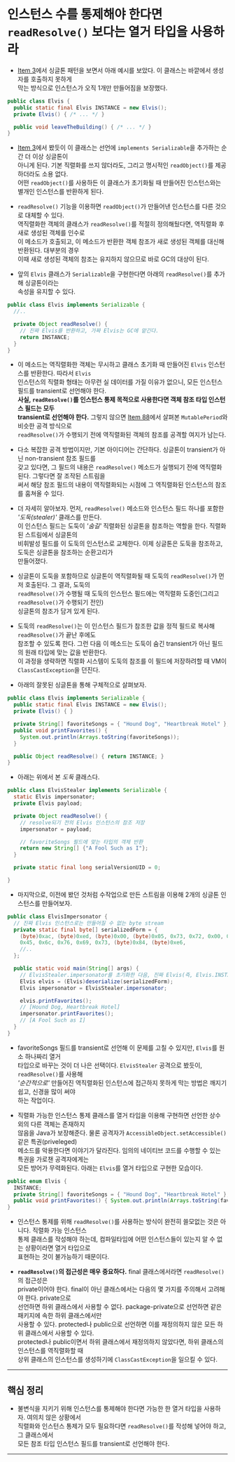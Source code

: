 # 인스턴스 수를 통제해야 한다면 `readResolve()` 보다는 열거 타입을 사용하라

- [Item 3](https://github.com/sang-w0o/Study/blob/master/Programming%20Paradigm/Effective%20Java/1.%20%EA%B0%9D%EC%B2%B4%20%EC%83%9D%EC%84%B1%EA%B3%BC%20%ED%8C%8C%EA%B4%B4/Item%203.%20private%20%EC%83%9D%EC%84%B1%EC%9E%90%EB%82%98%20%EC%97%B4%EA%B1%B0%20%ED%83%80%EC%9E%85%EC%9C%BC%EB%A1%9C%20%EC%8B%B1%EA%B8%80%ED%84%B4%EC%9E%84%EC%9D%84%20%EB%B3%B4%EC%9E%A5%ED%95%98%EB%9D%BC.md)에서 싱글톤 패턴을 보면서 아래 예시를 보았다. 이 클래스는 바깥에서 생성자를 호출하지 못하게  
  막는 방식으로 인스턴스가 오직 1개만 만들어짐을 보장했다.

```java
public class Elvis {
  public static final Elvis INSTANCE = new Elvis();
  private Elvis() { /* ... */ }

  public void leaveTheBuilding() { /* ... */ }
}
```

- [Item 3](https://github.com/sang-w0o/Study/blob/master/Programming%20Paradigm/Effective%20Java/1.%20%EA%B0%9D%EC%B2%B4%20%EC%83%9D%EC%84%B1%EA%B3%BC%20%ED%8C%8C%EA%B4%B4/Item%203.%20private%20%EC%83%9D%EC%84%B1%EC%9E%90%EB%82%98%20%EC%97%B4%EA%B1%B0%20%ED%83%80%EC%9E%85%EC%9C%BC%EB%A1%9C%20%EC%8B%B1%EA%B8%80%ED%84%B4%EC%9E%84%EC%9D%84%20%EB%B3%B4%EC%9E%A5%ED%95%98%EB%9D%BC.md)에서 봤듯이 이 클래스는 선언에 `implements Serializable`을 추가하는 순간 더 이상 싱글톤이  
  아니게 된다. 기본 직렬화를 쓰지 않더라도, 그리고 명시적인 `readObject()`를 제공하더라도 소용 없다.  
  어떤 `readObject()`를 사용하든 이 클래스가 초기화될 때 만들어진 인스턴스와는 별개인 인스턴스를 반환하게 된다.

- `readResolve()` 기능을 이용하면 `readObject()`가 만들어낸 인스턴스를 다른 것으로 대체할 수 있다.  
  역직렬화한 객체의 클래스가 `readResolve()`를 적절히 정의해뒀다면, 역직렬화 후 새로 생성된 객체를 인수로  
  이 메소드가 호출되고, 이 메소드가 반환한 객체 참조가 새로 생성된 객체를 대신해 반환된다. 대부분의 경우  
  이때 새로 생성된 객체의 참조는 유지하지 않으므로 바로 GC의 대상이 된다.

- 앞의 `Elvis` 클래스가 `Serializable`을 구현한다면 아래의 `readResolve()`를 추가해 싱글톤이라는  
  속성을 유지할 수 있다.

```java
public class Elvis implements Serializable {
  //..

  private Object readResolve() {
    // 진짜 Elvis를 반환하고, 가짜 Elvis는 GC에 맡긴다.
    return INSTANCE;
  }
}
```

- 이 메소드는 역직렬화한 객체는 무시하고 클래스 초기화 때 만들어진 `Elvis` 인스턴스를 반환한다. 따라서 `Elvis`  
  인스턴스의 직렬화 형태는 아무런 실 데이터를 가질 이유가 없으니, 모든 인스턴스 필드를 transient로 선언해야 한다.  
  **사실, `readResolve()`를 인스턴스 통제 목적으로 사용한다면 객체 참조 타입 인스턴스 필드는 모두**  
  **transient로 선언해야 한다.** 그렇지 않으면 [Item 88](https://github.com/sang-w0o/Study/blob/master/Programming%20Paradigm/Effective%20Java/11.%20%EC%A7%81%EB%A0%AC%ED%99%94/Item%2088.%20readObject%20%EB%A9%94%EC%86%8C%EB%93%9C%EB%8A%94%20%EB%B0%A9%EC%96%B4%EC%A0%81%EC%9C%BC%EB%A1%9C%20%EC%9E%91%EC%84%B1%ED%95%98%EB%9D%BC.md)에서 살펴본 `MutablePeriod`와 비슷한 공격 방식으로  
  `readResolve()`가 수행되기 전에 역직렬화된 객체의 참조를 공격할 여지가 남는다.

- 다소 복잡한 공격 방법이지만, 기본 아이디어는 간단하다. 싱글톤이 transient가 아닌 non-transient 참조 필드를  
  갖고 있다면, 그 필드의 내용은 `readResolve()` 메소드가 실행되기 전에 역직렬화된다. 그렇다면 잘 조작된 스트림을  
  써서 해당 참조 필드의 내용이 역직렬화되는 시점에 그 역직렬화된 인스턴스의 참조를 훔쳐올 수 있다.

- 더 자세히 알아보자. 먼저, `readResolve()` 메소드와 인스턴스 필드 하나를 포함한 _'도둑(stealer)'_ 클래스를 만든다.  
  이 인스턴스 필드는 도둑이 _'숨길'_ 직렬화된 싱글톤을 참조하는 역할을 한다. 직렬화된 스트림에서 싱글톤의  
  비휘발성 필드를 이 도둑의 인스턴스로 교체한다. 이제 싱글톤은 도둑을 참조하고, 도둑은 싱글톤을 참조하는 순환고리가  
  만들어졌다.

- 싱글톤이 도둑을 포함하므로 싱글톤이 역직렬화될 때 도둑의 `readResolve()`가 먼저 호출된다. 그 결과, 도둑의  
  `readResolve()`가 수행될 때 도둑의 인스턴스 필드에는 역직렬화 도중인(그리고 `readResolve()`가 수행되기 전인)  
  싱글톤의 참조가 담겨 있게 된다.

- 도둑의 `readResolve()`는 이 인스턴스 필드가 참조한 값을 정적 필드로 복사해 `readResolve()`가 끝난 후에도  
  참조할 수 있도록 한다. 그런 다음 이 메소드는 도둑이 숨긴 transient가 아닌 필드의 원래 타입에 맞는 값을 반환한다.  
  이 과정을 생략하면 직렬화 시스템이 도둑의 참조를 이 필드에 저장하려할 때 VM이 `ClassCastException`을 던진다.

- 아래의 잘못된 싱글톤을 통해 구체적으로 살펴보자.

```java
public class Elvis implements Serializable {
  public static final Elvis INSTANCE = new Elvis();
  private Elvis() { }

  private String[] favoriteSongs = { "Hound Dog", "Heartbreak Hotel" };
  public void printFavorites() {
    System.out.println(Arrays.toString(favoriteSongs));
  }

  public Object readResolve() { return INSTANCE; }
}
```

- 아래는 위에서 본 _도둑_ 클래스다.

```java
public class ElvisStealer implements Serializable {
  static Elvis impersonator;
  private Elvis payload;

  private Object readResolve() {
    // resolve되기 전의 Elvis 인스턴스의 참조 저장
    impersonator = payload;

    // favoriteSongs 필드에 맞는 타입의 객체 반환
    return new String[] {"A Fool Such as I"};
  }

  private static final long serialVersionUID = 0;

}
```

- 마지막으로, 이전에 봤던 것처럼 수작업으로 만든 스트림을 이용해 2개의 싱글톤 인스턴스를 만들어보자.

```java
public class ElvisImpersonator {
  // 진짜 Elvis 인스턴스로는 만들어질 수 없는 byte stream
  private static final byte[] serializedForm = {
    (byte)0xac, (byte)0xed, (byte)0x00, (byte)0x05, 0x73, 0x72, 0x00, 0x05,
    0x45, 0x6c, 0x76, 0x69, 0x73, (byte)0x84, (byte)0xe6,
    //..
  };

  public static void main(String[] args) {
    // ElvisStealer.impersonator를 초기화한 다음, 진짜 Elvis(즉, Elvis.INSTANCE) 반환
    Elvis elvis = (Elvis)deserialize(serializedForm);
    Elvis impersonator = ElvisStealer.impersonator;

    elvis.printFavorites();
    // [Hound Dog, Heartbreak Hotel]
    impersonator.printFavorites();
    // [A Fool Such as I]
  }
}
```

- favoriteSongs 필드를 transient로 선언해 이 문제를 고칠 수 있지만, `Elvis`를 원소 하나짜리 열거  
  타입으로 바꾸는 것이 더 나은 선택이다. `ElvisStealer` 공격으로 봤듯이, `readResolve()`를 사용해  
  _'순간적으로'_ 만들어진 역직렬화된 인스턴스에 접근하지 못하게 막는 방법은 깨지기 쉽고, 신경을 많이 써야  
  하는 작업이다.

- 직렬화 가능한 인스턴스 통제 클래스를 열거 타입을 이용해 구현하면 선언한 상수 외의 다른 객체는 존재하지  
  않음을 Java가 보장해준다. 물론 공격자가 `AccessibleObject.setAccessible()` 같은 특권(priveleged)  
  메소드를 악용한다면 이야기가 달라진다. 임의의 네이티브 코드를 수행할 수 있는 특권을 가로챈 공격자에게는  
  모든 방어가 무력화된다. 아래는 `Elvis`를 열거 타입으로 구현한 모습이다.

```java
public enum Elvis {
  INSTANCE;
  private String[] favoriteSongs = { "Hound Dog", "Heartbreak Hotel" };
  public void printFavorites() { System.out.println(Arrays.toString(favoriteSongs)); }
}
```

- 인스턴스 통제를 위해 `readResolve()`를 사용하는 방식이 완전히 쓸모없는 것은 아니다. 직렬화 가능 인스턴스  
  통제 클래스를 작성해야 하는데, 컴파일타임에 어떤 인스턴스들이 있는지 알 수 없는 상황이라면 열거 타입으로  
  표현하는 것이 불가능하기 때문이다.

- **`readResolve()`의 접근성은 매우 중요하다.** final 클래스에서라면 `readResolve()`의 접근성은  
  private이어야 한다. final이 아닌 클래스에서는 다음의 몇 가지를 주의해서 고려해야 한다. private으로  
  선언하면 하위 클래스에서 사용할 수 없다. package-private으로 선언하면 같은 패키지에 속한 하위 클래스에서만  
  사용할 수 있다. protected나 public으로 선언하면 이를 재정의하지 않은 모든 하위 클래스에서 사용할 수 있다.  
  protected나 public이면서 하위 클래스에서 재정의하지 않았다면, 하위 클래스의 인스턴스를 역직렬화할 때  
  상위 클래스의 인스턴스를 생성하기에 `ClassCastException`을 일으킬 수 있다.

---

## 핵심 정리

- 불변식을 지키기 위해 인스턴스를 통제해야 한다면 가능한 한 열거 타입을 사용하자. 여의치 않은 상황에서  
  직렬화와 인스턴스 통제가 모두 필요하다면 `readResolve()`를 작성해 넣어야 하고, 그 클래스에서  
  모든 참조 타입 인스턴스 필드를 transient로 선언해야 한다.

---
